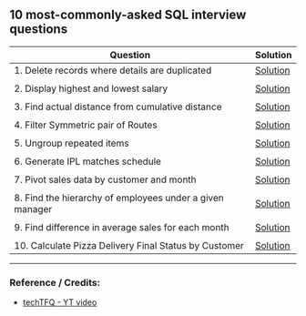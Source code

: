 ## 10 most-commonly-asked SQL interview questions

Question | Solution |
--|--|
| 1. Delete records where details are duplicated | [Solution](q1.md)  |
| | |
| 2. Display highest and lowest salary | [Solution](q2.md) |
| | |
| 3. Find actual distance from cumulative distance | [Solution](q3.md) |
| | |
| 4. Filter Symmetric pair of Routes | [Solution](q4.md) |
| | |
| 5. Ungroup repeated items | [Solution](q5.md) |
| | |
| 6. Generate IPL matches schedule | [Solution](q6.md) |
| | |
| 7. Pivot sales data by customer and month | [Solution](q7.md) |
| | |
| 8. Find the hierarchy of employees under a given manager | [Solution](q8.md) |
| | |
| 9. Find difference in average sales for each month | [Solution](q9.md) |
| | |
| 10. Calculate Pizza Delivery Final Status by Customer | [Solution](q10.md) |


---

### Reference / Credits: 

- [techTFQ - YT video](https://www.youtube.com/watch?v=ZML_EJrBhnY)
